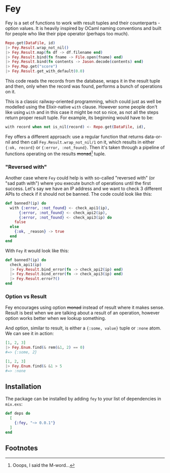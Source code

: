 # Fey

Fey is a set of functions to work with result tuples and their counterparts - option values. It is heavily inspired by OCaml naming conventions and built for people who like their pipe operator (perhaps too much).

``` elixir
Repo.get(DataFile, id)
|> Fey.Result.wrap_not_nil()
|> Fey.Result.map(fn df -> df.filename end)
|> Fey.Result.bind(fn fname -> File.open(fname) end)
|> Fey.Result.bind(fn contents -> Jason.decode(contents) end)
|> Fey.Map.get("score")
|> Fey.Result.get_with_default(0.0)
```

This code reads the records from the database, wraps it in the result tuple and then, only when the record was found, performs a bunch of operations on it.

This is a classic railway-oriented programming, which could just as well be modelled using the Elixir-native `with` clause. However some people don't like using `with` and in this case it might be not so nice, as not all the steps return proper result tuple. For example, its beginning would have to be:

``` elixir
with record when not is_nil(record) <- Repo.get(DataFile, id),
```

Fey offers a different approach: use a regular function that returns data-or-nil and then call `Fey.Result.wrap_not_nil/1` on it, which results in either `{:ok, record}` or `{:error, :not_found}`. Then it's taken through a pipeline of functions operating on the results ~~monad~~[^1] tuple.

### "Reversed with"

Another case where `Fey` could help is with so-called "reversed with" (or "sad path with") where you execute bunch of operations until the first success. Let's say we have an IP address and we want to check 3 different APIs to check if it should not be banned. The code could look like this:

``` elixir
def banned?(ip) do
  with {:error, :not_found} <- check_api1(ip),
      {:error, :not_found} <- check_api2(ip),
      {:error, :not_found} <- check_api3(ip) do
    false
  else
    {:ok, _reason} -> true
  end
end
```

With `Fey` it would look like this:

``` elixir
def banned?(ip) do
  check_api1(ip)
  |> Fey.Result.bind_error(fn -> check_api2(ip) end)
  |> Fey.Result.bind_error(fn -> check_api3(ip) end)
  |> Fey.Result.error?()
end
```

### Option vs Result

Fey encourages using option ~~monad~~ instead of result where it makes sense. Result is best when we are talking about a result of an operation, however option works better when we lookup something.

And option, similar to result, is either a `{:some, value}` tuple or `:none` atom. We can see it in action:

``` elixir
[1, 2, 3]
|> Fey.Enum.find(& rem(&1, 2) == 0)
#=> {:some, 2}

[1, 2, 3]
|> Fey.Enum.find(& &1 > 5
#=> :none
```

## Installation

The package can be installed by adding `fey` to your list of dependencies in `mix.exs`:

```elixir
def deps do
  [
    {:fey, "~> 0.0.1"}
  ]
end
```

## Footnotes

[^1]: Ooops, I said the M-word...

